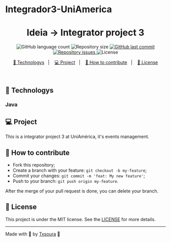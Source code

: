 # Integrador3-UniAmerica

<h1 align="center">
  Ideia -> Integrator project 3
</h1>
<p align="center">
  <img alt="GitHub language count" src="https://img.shields.io/github/languages/count/txsoura/Integrador3-UniAmerica?style=for-the-badge&logo=appveyor">

  <img alt="Repository size" src="https://img.shields.io/github/repo-size/txsoura/Integrador3-UniAmerica?style=for-the-badge&logo=appveyor">

  <a href="https://github.com/txsoura/Integrador3-UniAmerica/commits/develop">
    <img alt="GitHub last commit" src="https://img.shields.io/github/last-commit/txsoura/Integrador3-UniAmerica?style=for-the-badge&logo=appveyor">
  </a>

  <a href="https://github.com/txsoura/Integrador3-UniAmerica/issues">
    <img alt="Repository issues" src="https://img.shields.io/github/issues/txsoura/Integrador3-UniAmerica?style=for-the-badge&logo=appveyor">
  </a>

  <img alt="License" src="https://img.shields.io/badge/license-MIT-brightgreen?style=for-the-badge&logo=appveyor">
</p>

<p align="center">
  <a href="#-technologys">🚀 Technologys</a>&nbsp;&nbsp;&nbsp;|&nbsp;&nbsp;&nbsp;
  <a href="#-project">💻 Project</a>&nbsp;&nbsp;&nbsp;|&nbsp;&nbsp;&nbsp;
  <a href="#-how-to-contribute">🤔 How to contribute</a>&nbsp;&nbsp;&nbsp;|&nbsp;&nbsp;&nbsp;
  <a href="#-license">📝 License</a>
</p>

<br>

## 🚀 Technologys

### Java

## 💻 Project

This is a integrator project 3 at UniAmérica, it's events management.

## 🤔 How to contribute

-   Fork this repository;
-   Create a branch with your feature: `git checkout -b my-feature`;
-   Commit your changes: `git commit -m 'feat: My new feature'`;
-   Push to your branch: `git push origin my-feature`.

After the merge of your pull request is done, you can delete your branch.

## 📝 License

This project is under the MIT license. See the [LICENSE](LICENSE) for more details.

---

Made with 🖤 by [Txsoura](https://github.com/txsoura) :wave:

